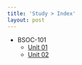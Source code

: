 ```yaml
---
title: 'Study > Index'
layout: post
---
```


- BSOC-101
    - [Unit 01](/2022/03/11/thinking-sociologically.html)
    - [Unit 02](/2022/03/23/2022-03-23-emergence-of-sociology-and-social-anthropology)
